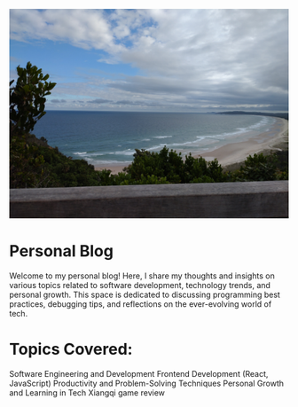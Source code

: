 ![tailwind-nextjs-banner](/public/static/images/aus.jpg)

# Personal Blog

Welcome to my personal blog! Here, I share my thoughts and insights on various topics related to software development, technology trends, and personal growth. This space is dedicated to discussing programming best practices, debugging tips, and reflections on the ever-evolving world of tech.

# Topics Covered:

Software Engineering and Development
Frontend Development (React, JavaScript)
Productivity and Problem-Solving Techniques
Personal Growth and Learning in Tech
Xiangqi game review
